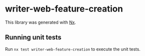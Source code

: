 # writer-web-feature-creation

This library was generated with [Nx](https://nx.dev).

## Running unit tests

Run `nx test writer-web-feature-creation` to execute the unit tests.
